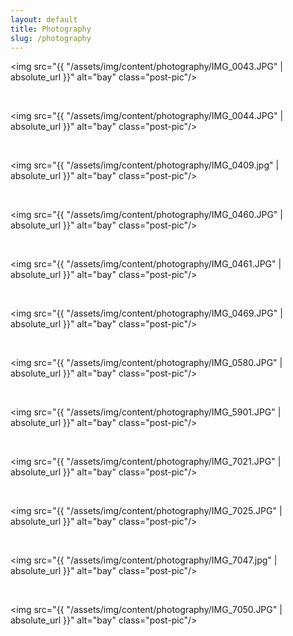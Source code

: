 ```yaml
---
layout: default
title: Photography
slug: /photography
---
```


<img src="{{ "/assets/img/content/photography/IMG_0043.JPG" | absolute_url }}" alt="bay" class="post-pic"/>

<br/>

<img src="{{ "/assets/img/content/photography/IMG_0044.JPG" | absolute_url }}" alt="bay" class="post-pic"/>

<br/>

<img src="{{ "/assets/img/content/photography/IMG_0409.jpg" | absolute_url }}" alt="bay" class="post-pic"/>

<br/>

<img src="{{ "/assets/img/content/photography/IMG_0460.JPG" | absolute_url }}" alt="bay" class="post-pic"/>

<br/>

<img src="{{ "/assets/img/content/photography/IMG_0461.JPG" | absolute_url }}" alt="bay" class="post-pic"/>

<br/>

<img src="{{ "/assets/img/content/photography/IMG_0469.JPG" | absolute_url }}" alt="bay" class="post-pic"/>

<br/>

<img src="{{ "/assets/img/content/photography/IMG_0580.JPG" | absolute_url }}" alt="bay" class="post-pic"/>

<br/>

<img src="{{ "/assets/img/content/photography/IMG_5901.JPG" | absolute_url }}" alt="bay" class="post-pic"/>

<br/>

<img src="{{ "/assets/img/content/photography/IMG_7021.JPG" | absolute_url }}" alt="bay" class="post-pic"/>

<br/>

<img src="{{ "/assets/img/content/photography/IMG_7025.JPG" | absolute_url }}" alt="bay" class="post-pic"/>

<br/>

<img src="{{ "/assets/img/content/photography/IMG_7047.jpg" | absolute_url }}" alt="bay" class="post-pic"/>

<br/>

<img src="{{ "/assets/img/content/photography/IMG_7050.JPG" | absolute_url }}" alt="bay" class="post-pic"/>
